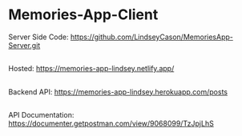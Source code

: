 # Memories-App-Client

Server Side Code: https://github.com/LindseyCason/MemoriesApp-Server.git
##
Hosted: https://memories-app-lindsey.netlify.app/
##
Backend API: https://memories-app-lindsey.herokuapp.com/posts
##
API Documentation: https://documenter.getpostman.com/view/9068099/TzJpjLhS

